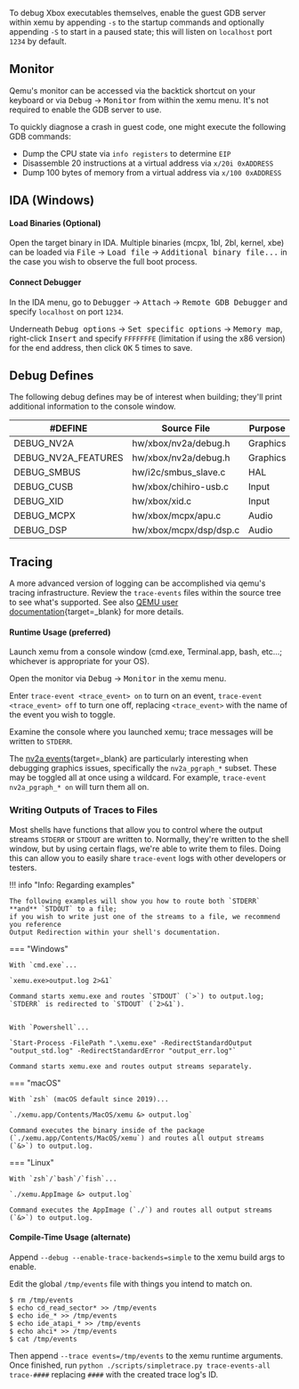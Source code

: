 To debug Xbox executables themselves, enable the guest GDB server within xemu by appending `-s` to the startup commands and optionally appending `-S` to start in a paused state; this will listen on `localhost` port `1234` by default.

## Monitor

Qemu's monitor can be accessed via the backtick shortcut on your keyboard or via <kbd>Debug</kbd> &rarr; <kbd>Monitor</kbd> from within the xemu menu. It's not required to enable the GDB server to use.

To quickly diagnose a crash in guest code, one might execute the following GDB commands:

- Dump the CPU state via `info registers` to determine `EIP`
- Disassemble 20 instructions at a virtual address via `x/20i 0xADDRESS`
- Dump 100 bytes of memory from a virtual address via `x/100 0xADDRESS`

<!--
## GDB

TODO: WIP

## Ghidra

#### Installation

[Use](https://github.com/mborgerson/ghidra-xbe#how-to-install){target=_blank} the [xbe-loader extension](https://github.com/mborgerson/ghidra-xbe/){target=_blank} to load the target XBE into [Ghidra](https://github.com/NationalSecurityAgency/ghidra){target=_blank}.

#### Connect Debugger

From the Ghidra menu, navigate to <kbd>Tools</kbd> &rarr; <kbd>Run Tool</kbd> &rarr; <kbd>Debugger</kbd>, then from within the Debugger, go to <kbd>File</kbd> &rarr; <kbd>Open</kbd> and open the XBE.

TODO: WIP

-->

## IDA (Windows)

#### Load Binaries (Optional)

Open the target binary in IDA. Multiple binaries (mcpx, 1bl, 2bl, kernel, xbe) can be loaded via <kbd>File</kbd> &rarr; <kbd>Load file</kbd> &rarr; <kbd>Additional binary file...</kbd> in the case you wish to observe the full boot process.

#### Connect Debugger

In the IDA menu, go to <kbd>Debugger</kbd> &rarr; <kbd>Attach</kbd> &rarr; <kbd>Remote GDB Debugger</kbd> and specify `localhost` on port `1234`.

Underneath <kbd>Debug options</kbd> &rarr; <kbd>Set specific options</kbd> &rarr; <kbd>Memory map</kbd>, right-click <kbd>Insert</kbd> and specify `FFFFFFFE` (limitation if using the x86 version) for the end address, then click <kbd>OK</kbd> 5 times to save.

## Debug Defines

The following debug defines may be of interest when building; they'll print additional information to the console window.

#DEFINE | Source File | Purpose
--- | --- | ---
DEBUG_NV2A | hw/xbox/nv2a/debug.h | Graphics
DEBUG_NV2A_FEATURES | hw/xbox/nv2a/debug.h | Graphics
DEBUG_SMBUS | hw/i2c/smbus_slave.c | HAL
DEBUG_CUSB | hw/xbox/chihiro-usb.c | Input
DEBUG_XID | hw/xbox/xid.c | Input
DEBUG_MCPX | hw/xbox/mcpx/apu.c | Audio
DEBUG_DSP | hw/xbox/mcpx/dsp/dsp.c | Audio


## Tracing

A more advanced version of logging can be accomplished via qemu's tracing infrastructure. Review the `trace-events` files within the source tree to see what's supported. See also [QEMU user documentation](https://qemu-project.gitlab.io/qemu/devel/tracing.html){target=_blank} for more details.

#### Runtime Usage (preferred)

Launch xemu from a console window (cmd.exe, Terminal.app, bash, etc...; whichever is appropriate for your OS).

Open the monitor via <kbd>Debug</kbd> &rarr; <kbd>Monitor</kbd> in the xemu menu.

Enter `trace-event <trace_event> on` to turn on an event, `trace-event <trace_event> off` to turn one off, replacing `<trace_event>` with the name of the event you wish to toggle.

Examine the console where you launched xemu; trace messages will be written to `STDERR`.

The [nv2a events](https://github.com/xemu-project/xemu/blob/master/hw/xbox/nv2a/trace-events){target=_blank} are particularly interesting when debugging graphics issues, specifically the `nv2a_pgraph_*` subset. These may be toggled all at once using a wildcard. For example, `trace-event nv2a_pgraph_* on` will turn them all on.

### Writing Outputs of Traces to Files

Most shells have functions that allow you to control where the output streams `STDERR` or `STDOUT` are written to. Normally, they're written to the shell window, but by using certain flags, we're able to write them to files. Doing this can allow you to easily share `trace-event` logs with other developers or testers. 

!!! info "Info: Regarding examples"
    
    The following examples will show you how to route both `STDERR` **and** `STDOUT` to a file; 
    if you wish to write just one of the streams to a file, we recommend you reference 
    Output Redirection within your shell's documentation.

=== "Windows"

    With `cmd.exe`...

    `xemu.exe>output.log 2>&1`

    Command starts xemu.exe and routes `STDOUT` (`>`) to output.log; `STDERR` is redirected to `STDOUT` (`2>&1`).


    With `Powershell`...

    `Start-Process -FilePath ".\xemu.exe" -RedirectStandardOutput "output_std.log" -RedirectStandardError "output_err.log"`
    
    Command starts xemu.exe and routes output streams separately.

=== "macOS"

    With `zsh` (macOS default since 2019)...

    `./xemu.app/Contents/MacOS/xemu &> output.log`

    Command executes the binary inside of the package (`./xemu.app/Contents/MacOS/xemu`) and routes all output streams (`&>`) to output.log.

=== "Linux"

    With `zsh`/`bash`/`fish`...

    `./xemu.AppImage &> output.log`
    
    Command executes the AppImage (`./`) and routes all output streams (`&>`) to output.log.

#### Compile-Time Usage (alternate)

Append `--debug --enable-trace-backends=simple` to the xemu build args to enable.

Edit the global `/tmp/events` file with things you intend to match on.

    $ rm /tmp/events
    $ echo cd_read_sector* >> /tmp/events
    $ echo ide_* >> /tmp/events
    $ echo ide_atapi_* >> /tmp/events
    $ echo ahci* >> /tmp/events
    $ cat /tmp/events

Then append `--trace events=/tmp/events` to the xemu runtime arguments. Once finished, run `python ./scripts/simpletrace.py trace-events-all trace-####` replacing `####` with the created trace log's ID.

